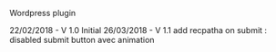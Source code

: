 
Wordpress plugin

22/02/2018 - V 1.0 Initial
26/03/2018 - V 1.1
						add recpatha
						on submit : disabled submit button avec animation

